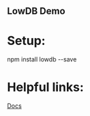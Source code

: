 ## LowDB Demo

# Setup: 

npm install lowdb --save



# Helpful links: 

[Docs](https://github.com/typicode/lowdb)
